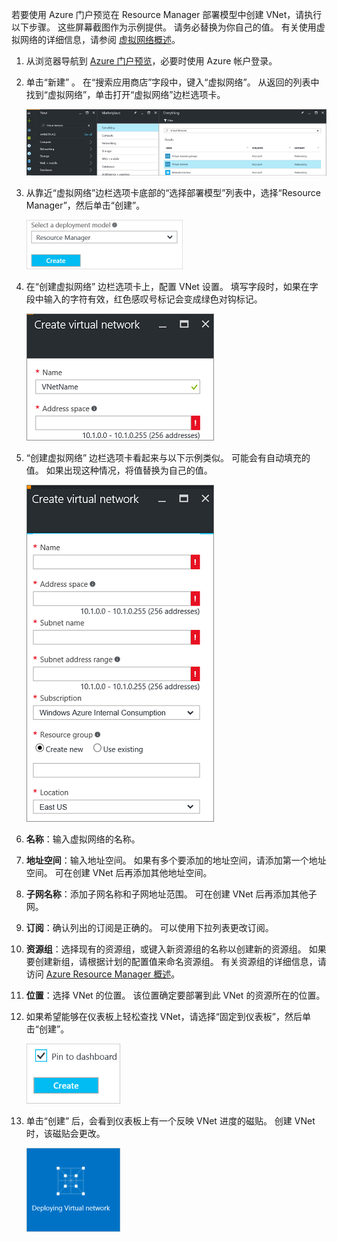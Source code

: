 若要使用 Azure 门户预览在 Resource Manager 部署模型中创建 VNet，请执行以下步骤。 这些屏幕截图作为示例提供。 请务必替换为你自己的值。 有关使用虚拟网络的详细信息，请参阅 [虚拟网络概述](../articles/virtual-network/virtual-networks-overview.md)。

1. 从浏览器导航到 [Azure 门户预览](http://portal.azure.cn)，必要时使用 Azure 帐户登录。
2. 单击“新建” 。 在“搜索应用商店”字段中，键入“虚拟网络”。 从返回的列表中找到“虚拟网络”，单击打开“虚拟网络”边栏选项卡。

    ![找到虚拟网络资源边栏选项卡](./media/vpn-gateway-basic-vnet-rm-portal-include/newvnetportal700.png "Locate virtual network resource blade")
3. 从靠近“虚拟网络”边栏选项卡底部的“选择部署模型”列表中，选择“Resource Manager”，然后单击“创建”。

    ![选择“Resource Manager”。](./media/vpn-gateway-basic-vnet-rm-portal-include/resourcemanager250.png "选择“Resource Manager”。")

1. 在“创建虚拟网络”  边栏选项卡上，配置 VNet 设置。 填写字段时，如果在字段中输入的字符有效，红色感叹号标记会变成绿色对钩标记。

    ![字段验证](./media/vpn-gateway-basic-vnet-rm-portal-include/checkmark300.png "字段验证")
2. “创建虚拟网络”  边栏选项卡看起来与以下示例类似。 可能会有自动填充的值。 如果出现这种情况，将值替换为自己的值。

    ![创建虚拟网络边栏选项卡](./media/vpn-gateway-basic-vnet-rm-portal-include/createvnet300.png "创建虚拟网络边栏选项卡")
3. **名称**：输入虚拟网络的名称。
4. **地址空间**：输入地址空间。 如果有多个要添加的地址空间，请添加第一个地址空间。 可在创建 VNet 后再添加其他地址空间。
5. **子网名称**：添加子网名称和子网地址范围。 可在创建 VNet 后再添加其他子网。
6. **订阅**：确认列出的订阅是正确的。 可以使用下拉列表更改订阅。
7. **资源组**：选择现有的资源组，或键入新资源组的名称以创建新的资源组。 如果要创建新组，请根据计划的配置值来命名资源组。 有关资源组的详细信息，请访问 [Azure Resource Manager 概述](../articles/azure-resource-manager/resource-group-overview.md#resource-groups)。
8. **位置**：选择 VNet 的位置。 该位置确定要部署到此 VNet 的资源所在的位置。
9. 如果希望能够在仪表板上轻松查找 VNet，请选择“固定到仪表板”，然后单击“创建”。

    ![固定到仪表板](./media/vpn-gateway-basic-vnet-rm-portal-include/pintodashboard150.png "pin to dashboard")
10. 单击“创建” 后，会看到仪表板上有一个反映 VNet 进度的磁贴。 创建 VNet 时，该磁贴会更改。

    ![创建虚拟网络磁贴](./media/vpn-gateway-basic-vnet-rm-portal-include/deploying150.png "创建虚拟网络磁贴")